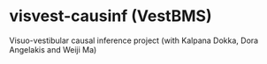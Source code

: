 # visvest-causinf (VestBMS)

Visuo-vestibular causal inference project (with Kalpana Dokka, Dora Angelakis and Weiji Ma)
